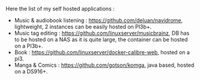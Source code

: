 Here the list of my self hosted applications :
* Music & audiobook listening : https://github.com/deluan/navidrome, lightweight, 2 instances can be easily hosted on PI3b+.
* Music tag editing : https://github.com/linuxserver/musicbrainz, DB has to be hosted on a NAS as it is quite large, the container can be hosted on a PI3b+.
* Book : https://github.com/linuxserver/docker-calibre-web, hosted on a pi3.
* Manga & Comics : https://github.com/gotson/komga, java based, hosted on a DS916+.
